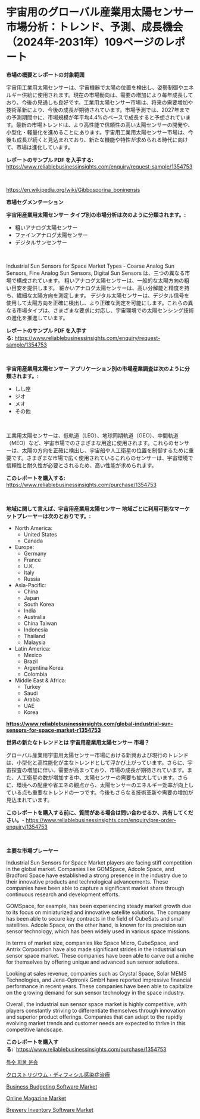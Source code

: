 <p><h1>宇宙用のグローバル産業用太陽センサー市場分析：トレンド、予測、成長機会（2024年-2031年）109ページのレポート</h1></p><p><strong>市場の概要とレポートの対象範囲</strong></p>
<p><p>宇宙用工業用太陽センサーは、宇宙機器で太陽の位置を検出し、姿勢制御やエネルギー供給に使用されます。現在の市場動向は、需要の増加により毎年成長しており、今後の見通しも良好です。工業用太陽センサー市場は、将来の需要増加や技術革新により、今後の成長が期待されています。市場予測では、2027年までの予測期間中に、市場規模が年平均4.4%のペースで成長すると予想されています。最新の市場トレンドは、より高性能で信頼性の高い太陽センサーの開発や、小型化・軽量化を進めることにあります。宇宙用工業用太陽センサー市場は、今後も成長が続くと見込まれており、新たな機能や特性が求められる時代に向けて、市場は進化しています。</p></p>
<p><strong>レポートのサンプル PDF を入手する:</strong> <a href="https://www.reliablebusinessinsights.com/enquiry/request-sample/1354753">https://www.reliablebusinessinsights.com/enquiry/request-sample/1354753</a></p>
<p>&nbsp;</p>
<p><a href="https://en.wikipedia.org/wiki/Gibbosporina_boninensis">https://en.wikipedia.org/wiki/Gibbosporina_boninensis</a></p>
<p><strong>市場セグメンテーション</strong></p>
<p><strong>宇宙用産業用太陽センサー タイプ別の市場分析は次のように分類されます。:</strong></p>
<p><ul><li>粗いアナログ太陽センサー</li><li>ファインアナログ太陽センサー</li><li>デジタルサンセンサー</li></ul></p>
<p>&nbsp;</p>
<p><p>Industrial Sun Sensors for Space Market Types - Coarse Analog Sun Sensors, Fine Analog Sun Sensors, Digital Sun Sensors は、三つの異なる市場で構成されています。 粗いアナログ太陽センサーは、一般的な太陽方向の粗い目安を提供します。 細かいアナログ太陽センサーは、高い分解能と精度を持ち、繊細な太陽方向を測定します。 デジタル太陽センサーは、デジタル信号を使用して太陽方向を正確に検出し、より正確な測定を可能にします。これらの異なる市場タイプは、さまざまな要求に対応し、宇宙環境での太陽センシング技術の進化を推進しています。</p></p>
<p><strong>レポートのサンプル PDF を入手する:</strong>&nbsp;<a href="https://www.reliablebusinessinsights.com/enquiry/request-sample/1354753">https://www.reliablebusinessinsights.com/enquiry/request-sample/1354753</a></p>
<p>&nbsp;</p>
<p><strong> 宇宙用産業用太陽センサー アプリケーション別の市場産業調査は次のように分類されます。:</strong></p>
<p><ul><li>しし座</li><li>ジオ</li><li>メオ</li><li>その他</li></ul></p>
<p>&nbsp;</p>
<p><p>工業用太陽センサーは、低軌道（LEO）、地球同期軌道（GEO）、中間軌道（MEO）など、宇宙市場でのさまざまな用途に使用されます。これらのセンサーは、太陽の方向を正確に検出し、宇宙船や人工衛星の位置を制御するために重要です。さまざまな市場で広く使用されているこれらのセンサーは、宇宙環境で信頼性と耐久性が必要とされるため、高い性能が求められます。</p></p>
<p><strong>このレポートを購入する:</strong>&nbsp; <a href="https://www.reliablebusinessinsights.com/purchase/1354753">https://www.reliablebusinessinsights.com/purchase/1354753</a></p>
<p>&nbsp;</p>
<p><strong>地域に関して言えば、宇宙用産業用太陽センサー 地域ごとに利用可能なマーケットプレーヤーは次のとおりです。:</strong></p>
<p><ul>
    <li>
        North America:
        <ul>
            <li>United States</li>
            <li>Canada</li>
        </ul>
    </li>
    <li>
        Europe:
        <ul>
            <li>Germany</li>
            <li>France</li>
            <li>U.K.</li>
            <li>Italy</li>
            <li>Russia</li>
        </ul>
    </li>
    <li>
        Asia-Pacific:
        <ul>
            <li>China</li>
            <li>Japan</li>
            <li>South Korea</li>
            <li>India</li>
            <li>Australia</li>
            <li>China Taiwan</li>
            <li>Indonesia</li>
            <li>Thailand</li>
            <li>Malaysia</li>
        </ul>
    </li>
    <li>
        Latin America:
        <ul>
            <li>Mexico</li>
            <li>Brazil</li>
            <li>Argentina Korea</li>
            <li>Colombia</li>
        </ul>
    </li>
    <li>
        Middle East & Africa:
        <ul>
            <li>Turkey</li>
            <li>Saudi</li>
            <li>Arabia</li>
            <li>UAE</li>
            <li>Korea</li>
        </ul>
    </li>
    </ul></p>
<p><strong><a href="https://www.reliablebusinessinsights.com/global-industrial-sun-sensors-for-space-market-r1354753">https://www.reliablebusinessinsights.com/global-industrial-sun-sensors-for-space-market-r1354753</a></strong>&nbsp;</p>
<p><strong>世界の新たなトレンドとは 宇宙用産業用太陽センサー 市場？</strong></p>
<p><p>グローバル産業用宇宙用太陽センサー市場における新興および現行のトレンドは、小型化と高性能化が主なトレンドとして浮かび上がっています。さらに、宇宙探査の増加に伴い、需要が高まっており、市場の成長が期待されています。また、人工衛星の数が増加する中、太陽センサーの需要も拡大しています。さらに、環境への配慮や省エネの観点から、太陽センサーのエネルギー効率が向上している点も重要なトレンドの一つです。今後もさらなる技術革新や需要の増加が見込まれています。</p></p>
<p><strong>このレポートを購入する前に、質問がある場合は問い合わせるか、共有してください。</strong>- <a href="https://www.reliablebusinessinsights.com/enquiry/pre-order-enquiry/1354753">https://www.reliablebusinessinsights.com/enquiry/pre-order-enquiry/1354753</a></p>
<p>&nbsp;</p>
<p><strong>主要な市場プレーヤー</strong></p>
<p><p>Industrial Sun Sensors for Space Market players are facing stiff competition in the global market. Companies like GOMSpace, Adcole Space, and Bradford Space have established a strong presence in the industry due to their innovative products and technological advancements. These companies have been able to capture a significant market share through continuous research and development efforts.</p><p>GOMSpace, for example, has been experiencing steady market growth due to its focus on miniaturized and innovative satellite solutions. The company has been able to secure key contracts in the field of CubeSats and small satellites. Adcole Space, on the other hand, is known for its precision sun sensor technology, which has been widely used in various space missions.</p><p>In terms of market size, companies like Space Micro, CubeSpace, and Antrix Corporation have also made significant strides in the industrial sun sensor space market. These companies have been able to carve out a niche for themselves by offering unique and advanced sun sensor solutions.</p><p>Looking at sales revenue, companies such as Crystal Space, Solar MEMS Technologies, and Jena-Optronik GmbH have reported impressive financial performance in recent years. These companies have been able to capitalize on the growing demand for sun sensor technology in the space industry.</p><p>Overall, the industrial sun sensor space market is highly competitive, with players constantly striving to differentiate themselves through innovation and superior product offerings. Companies that can adapt to the rapidly evolving market trends and customer needs are expected to thrive in this competitive landscape.</p></p>
<p><strong>このレポートを購入する:</strong>&nbsp;&nbsp;<a href="https://www.reliablebusinessinsights.com/purchase/1354753">https://www.reliablebusinessinsights.com/purchase/1354753</a></p>
<p><p><a href="https://medium.com/@constantinvon/%EA%B8%80%EB%A1%9C%EB%B2%8C-%EC%A0%84%EB%AC%B8%ED%99%94-%ED%99%94%EB%AC%BC-%ED%8A%B8%EB%9F%AD-%EC%9A%B4%EC%86%A1-%EC%8B%9C%EC%9E%A5-%EB%B6%84%EC%84%9D-%EB%8F%99%ED%96%A5-%EC%98%88%EC%B8%A1-%EB%B0%8F-%EC%84%B1%EC%9E%A5-%EA%B8%B0%ED%9A%8C-2024-2031-177-%ED%8E%98%EC%9D%B4%EC%A7%80-%EB%B3%B4%EA%B3%A0%EC%84%9C-c6a1a34e1965">특수 화물 운송</a></p><p><a href="https://medium.com/@rodhoppe07/%E3%82%B0%E3%83%AD%E3%83%BC%E3%83%90%E3%83%AB%E3%82%AF%E3%83%AD%E3%82%B9%E3%83%88%E3%83%AA%E3%82%B8%E3%82%A6%E3%83%A0-%E3%83%87%E3%82%A3%E3%83%95%E3%82%A3%E3%82%B7%E3%83%AB%E6%84%9F%E6%9F%93%E7%97%87%E6%B2%BB%E7%99%82%E5%B8%82%E5%A0%B4%E3%81%AE%E8%A6%8F%E6%A8%A1%E3%81%AF-%E6%A5%AD%E7%95%8C%E3%81%AE%E4%BA%88%E6%B8%AC%E3%81%AB%E3%82%88%E3%82%8B%E3%81%A82024%E5%B9%B4%E3%81%8B%E3%82%892031%E5%B9%B4%E3%81%BE%E3%81%A7%E3%81%AB11-6-%E3%81%AE%E5%B9%B4%E9%96%93%E6%88%90%E9%95%B7%E7%8E%87-cagr-%E3%82%92%E7%B5%8C%E9%A8%93%E3%81%99%E3%82%8B%E3%81%A8%E4%BA%88%E6%83%B3%E3%81%95%E3%82%8C%E3%81%A6%E3%81%84%E3%81%BE%E3%81%99-af69bf7b5e88">クロストリジウム・ディフィシル感染症治療</a></p><p><a href="https://github.com/globismark/Market-Research-Report-List-4/blob/main/business-budgeting-software-market.md">Business Budgeting Software Market</a></p><p><a href="https://issuu.com/reportprime-2/docs/online-magazine-market-size-2030.pptx">Online Magazine Market</a></p><p><a href="https://github.com/prosalinda88/Market-Research-Report-List-5/blob/main/brewery-inventory-software-market.md">Brewery Inventory Software Market</a></p></p>